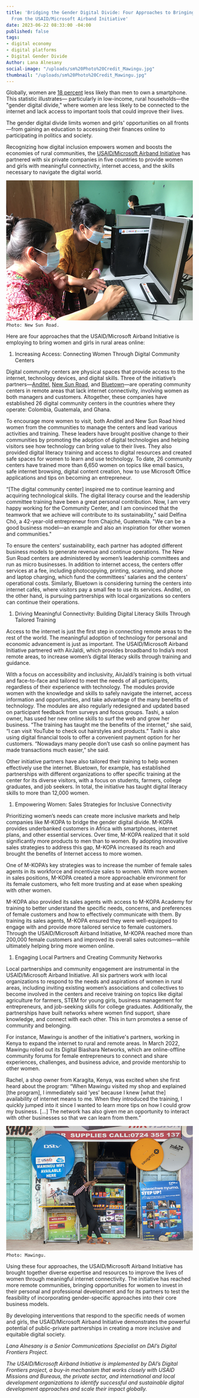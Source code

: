 ```yaml
---
title: 'Bridging the Gender Digital Divide: Four Approaches to Bringing Women Online
  From the USAID/Microsoft Airband Initiative'
date: 2023-06-22 08:33:00 -04:00
published: false
tags:
- digital economy
- digital platforms
- Digital Gender Divide
Author: Lana Alnesany
social-image: "/uploads/sm%20Photo%20Credit_Mawingu.jpg"
thumbnail: "/uploads/sm%20Photo%20Credit_Mawingu.jpg"
---
```


Globally, women are [18 percent](https://www.gsma.com/r/wp-content/uploads/2022/06/The-Mobile-Gender-Gap-Report-2022.pdf) less likely than men to own a smartphone. This statistic illustrates— particularly in low-income, rural households—the "gender digital divide," where women are less likely to be connected to the internet and lack access to important tools that could improve their lives.  

The gender digital divide limits women and girls' opportunities on all fronts—from gaining an education to accessing their finances online to participating in politics and society.

Recognizing how digital inclusion empowers women and boosts the economies of rural communities, the [USAID/Microsoft Airband Initiative](https://www.usaid.gov/digital-development/usaid-microsoft-airband-initiative) has partnered with six private companies in five countries to provide women and girls with meaningful connectivity, internet access, and the skills necessary to navigate the digital world.

![Photo Credit_ New Sun Road.jpg](/uploads/Photo%20Credit_%20New%20Sun%20Road.jpg)`Photo: New Sun Road.`

Here are four approaches that the USAID/Microsoft Airband Initiative is employing to bring women and girls in rural areas online:

1. Increasing Access: Connecting Women Through Digital Community Centers

Digital community centers are physical spaces that provide access to the internet, technology devices, and digital skills. Three of the initiative’s partners—[Anditel](https://www.usaid.gov/digital-development/anditel-factsheet), [New Sun Road](https://www.usaid.gov/digital-development/new-sun-road-factsheet), and [Bluetown](https://www.usaid.gov/digital-development/bluetown-factsheet)—are operating community centers in remote areas that lack internet connectivity, involving women as both managers and customers. Altogether, these companies have established 26 digital community centers in the countries where they operate: Colombia, Guatemala, and Ghana.  

To encourage more women to visit, both Anditel and New Sun Road hired women from the communities to manage the centers and lead various activities and training. These leaders have brought positive change to their communities by promoting the adoption of digital technologies and helping visitors see how technology can bring value to their lives. They also provided digital literacy training and access to digital resources and created safe spaces for women to learn and use technology. To date, 26 community centers have trained more than 6,650 women on topics like email basics, safe internet browsing, digital content creation, how to use Microsoft Office applications and tips on becoming an entrepreneur.  

“[The digital community center] inspired me to continue learning and acquiring technological skills. The digital literacy course and the leadership committee training have been a great personal contribution. Now, I am very happy working for the Community Center, and I am convinced that the teamwork that we achieve will contribute to its sustainability," said Delﬁna Chó, a 42-year-old entrepreneur from Chajché, Guatemala. "We can be a good business model—an example and also an inspiration for other women and communities."

To ensure the centers’ sustainability, each partner has adopted different business models to generate revenue and continue operations. The New Sun Road centers are administered by women’s leadership committees and run as micro businesses. In addition to internet access, the centers offer services at a fee, including photocopying, printing, scanning, and phone and laptop charging, which fund the committees' salaries and the centers' operational costs. Similarly, Bluetown is considering turning the centers into internet cafés, where visitors pay a small fee to use its services. Anditel, on the other hand, is pursuing partnerships with local organizations so centers can continue their operations.  

1. Driving Meaningful Connectivity: Building Digital Literacy Skills Through Tailored Training

Access to the internet is just the first step in connecting remote areas to the rest of the world. The meaningful adoption of technology for personal and economic advancement is just as important. The USAID/Microsoft Airband Initiative partnered with AirJaldi, which provides broadband to India’s most remote areas, to increase women’s digital literacy skills through training and guidance.

With a focus on accessibility and inclusivity, AirJaldi’s training is both virtual and face-to-face and tailored to meet the needs of all participants, regardless of their experience with technology. The modules provide women with the knowledge and skills to safely navigate the internet, access information and opportunities, and take advantage of the many benefits of technology. The modules are also regularly redesigned and updated based on participant feedback from surveys and focus groups.
Tashi, a salon owner, has used her new online skills to surf the web and grow her business. “The training has taught me the benefits of the internet,” she said, “I can visit YouTube to check out hairstyles and products.” Tashi is also using digital financial tools to offer a convenient payment option for her customers. “Nowadays many people don’t use cash so online payment has made transactions much easier,” she said. 

Other initiative partners have also tailored their training to help women effectively use the internet. Bluetown, for example, has established partnerships with different organizations to offer specific training at the center for its diverse visitors, with a focus on students, farmers, college graduates, and job seekers. In total, the initiative has taught digital literacy skills to more than 12,000 women.

1. Empowering Women: Sales Strategies for Inclusive Connectivity

Prioritizing women’s needs can create more inclusive markets and help companies like M-KOPA to bridge the gender digital divide. M-KOPA provides underbanked customers in Africa with smartphones, internet plans, and other essential services. Over time, M-KOPA realized that it sold significantly more products to men than to women. By adopting innovative sales strategies to address this gap, M-KOPA increased its reach and brought the benefits of Internet access to more women. 

One of M-KOPA’s key strategies was to increase the number of female sales agents in its workforce and incentivize sales to women. With more women in sales positions, M-KOPA created a more approachable environment for its female customers, who felt more trusting and at ease when speaking with other women. 

M-KOPA also provided its sales agents with access to M-KOPA Academy for training to better understand the specific needs, concerns, and preferences of female customers and how to effectively communicate with them. By training its sales agents, M-KOPA ensured they were well-equipped to engage with and provide more tailored service to female customers. Through the USAID/Microsoft Airband Initiative, M-KOPA reached more than 200,000 female customers and improved its overall sales outcomes—while ultimately helping bring more women online.

1. Engaging Local Partners and Creating Community Networks

Local partnerships and community engagement are instrumental in the USAID/Microsoft Airband Initiative. All six partners work with local organizations to respond to the needs and aspirations of women in rural areas, including inviting existing women’s associations and collectives to become involved in the centers and receive training on topics like digital agriculture for farmers, STEM for young girls, business management for entrepreneurs, and job-seeking skills for college graduates. Additionally, the partnerships have built networks where women find support, share knowledge, and connect with each other. This in turn promotes a sense of community and belonging. 

For instance, Mawingu is another of the initiative's partners, working in Kenya to expand the internet to rural and remote areas. In March 2022, Mawingu rolled out its Digital Biashara Networks, which are online-offline community forums for female entrepreneurs to connect and share experiences, challenges, and business advice, and provide mentorship to other women. 

Rachel, a shop owner from Karagita, Kenya, was excited when she first heard about the program: “When Mawingu visited my shop and explained [the program], I immediately said ‘yes’ because I knew [what the] availability of internet means to me. When they introduced the training, I quickly jumped into it since I wanted to learn more tips on how I could grow my business. [...] The network has also given me an opportunity to interact with other businesses so that we can learn from them.”

![Photo Credit_Mawingu.jpg](/uploads/Photo%20Credit_Mawingu.jpg)`Photo: Mawingu.`

Using these four approaches, the USAID/Microsoft Airband Initiative has brought together diverse expertise and resources to improve the lives of women through meaningful internet connectivity. The initiative has reached more remote communities, bringing opportunities for women to invest in their personal and professional development and for its partners to test the feasibility of incorporating gender-specific approaches into their core business models. 

By developing interventions that respond to the specific needs of women and girls, the USAID/Microsoft Airband Initiative demonstrates the powerful potential of public-private partnerships in creating a more inclusive and equitable digital society.

*Lana Alnesany is a Senior Communications Specialist on DAI’s Digital Frontiers Project.*

*The USAID/Microsoft Airband Initiative is implemented by DAI’s Digital Frontiers project, a buy-in mechanism that works closely with USAID Missions and Bureaus, the private sector, and international and local development organizations to identify successful and sustainable digital development approaches and scale their impact globally.*